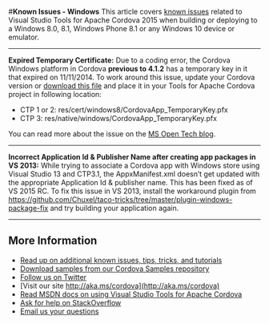 #**Known Issues - Windows**
This article covers [known issues](../Readme.md#knownissues) related to Visual Studio Tools for Apache Cordova 2015 when building or deploying to a Windows 8.0, 8.1, Windows Phone 8.1 or any Windows 10 device or emulator.

----------
**Expired Temporary Certificate:** Due to a coding error, the Cordova Windows platform in Cordova **previous to 4.1.2** has a temporary key in it that expired on 11/11/2014. To work around this issue, update your Cordova version or [download this file](https://git-wip-us.apache.org/repos/asf?p=cordova-windows.git;a=blob;f=template/CordovaApp_TemporaryKey.pfx;h=90d7ab2208ce170d176a2ac8a60eb22fbc1cbf7a;hb=refs/tags/3.7.1) and place it in your Tools for Apache Cordova project in following location:

- CTP 1 or 2: res/cert/windows8/CordovaApp_TemporaryKey.pfx
- CTP 3: res/native/windows/CordovaApp_TemporaryKey.pfx

You can read more about the issue on the [MS Open Tech blog](http://go.microsoft.com/fwlink/?linkid=518810).

----------
**Incorrect Application Id & Publisher Name after creating app packages in VS 2013:** While trying to associate a Cordova app with Windows store using Visual Studio 13 and CTP3.1, the AppxManifest.xml doesn’t get updated with the appropriate Application Id & publisher name. This has been fixed as of VS 2015 RC. To fix this issue in VS 2013, install the workaround plugin from https://github.com/Chuxel/taco-tricks/tree/master/plugin-windows-package-fix and try building your application again.

----------
## More Information
* [Read up on additional known issues, tips, tricks, and tutorials](../Readme.md)
* [Download samples from our Cordova Samples repository](http://github.com/Microsoft/cordova-samples)
* [Follow us on Twitter](https://twitter.com/VSCordovaTools)
* [Visit our site http://aka.ms/cordova](http://aka.ms/cordova)
* [Read MSDN docs on using Visual Studio Tools for Apache Cordova](http://go.microsoft.com/fwlink/?LinkID=533794)
* [Ask for help on StackOverflow](http://stackoverflow.com/questions/tagged/visual-studio-cordova)
* [Email us your questions](mailto://multidevicehybridapp@microsoft.com)
